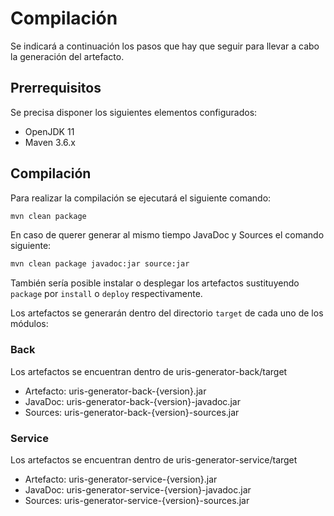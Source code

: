 # Compilación

Se indicará a continuación los pasos que hay que seguir para llevar a cabo la generación del artefacto.

## Prerrequisitos

Se precisa disponer los siguientes elementos configurados:

* OpenJDK 11
* Maven 3.6.x

## Compilación

Para realizar la compilación se ejecutará el siguiente comando:

```bash
mvn clean package
```

En caso de querer generar al mismo tiempo JavaDoc y Sources el comando siguiente: 

```bash
mvn clean package javadoc:jar source:jar
```

También sería posible instalar o desplegar los artefactos sustituyendo `package` por `install` o `deploy` respectivamente.

Los artefactos se generarán dentro del directorio `target` de cada uno de los módulos:

### Back

Los artefactos se encuentran dentro de uris-generator-back/target

* Artefacto: uris-generator-back-{version}.jar
* JavaDoc: uris-generator-back-{version}-javadoc.jar
* Sources: uris-generator-back-{version}-sources.jar

### Service

Los artefactos se encuentran dentro de uris-generator-service/target

* Artefacto: uris-generator-service-{version}.jar
* JavaDoc: uris-generator-service-{version}-javadoc.jar
* Sources: uris-generator-service-{version}-sources.jar
